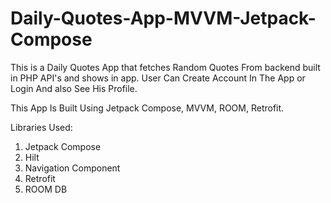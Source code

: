 # Daily-Quotes-App-MVVM-Jetpack-Compose
This is a Daily Quotes App that fetches Random Quotes From backend built in PHP API's and shows in app.
User Can Create Account In The App or Login And also See His Profile.

This App Is Built Using Jetpack Compose, MVVM, ROOM, Retrofit.

Libraries Used:
1. Jetpack Compose
2. Hilt
3. Navigation Component
4. Retrofit
5. ROOM DB
